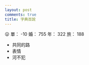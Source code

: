 ```yaml
---
layout: post
comments: true
title: 字典百說
---
```


:stuck_out_tongue: 單： -10 婚： 755 年： 322 旅： 188

- 共同的路
- 表情
- 河不犯

